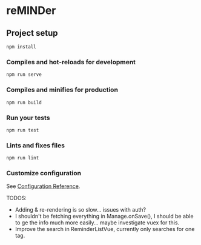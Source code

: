 # reMINDer

## Project setup
```
npm install
```

### Compiles and hot-reloads for development
```
npm run serve
```

### Compiles and minifies for production
```
npm run build
```

### Run your tests
```
npm run test
```

### Lints and fixes files
```
npm run lint
```

### Customize configuration
See [Configuration Reference](https://cli.vuejs.org/config/).

TODOS:
  - Adding & re-rendering is so slow... issues with auth?
  - I shouldn't be fetching everything in Manage.onSave(), I should be able to ge the info much more easily... maybe investigate vuex for this.
  - Improve the search in ReminderListVue, currently only searches for one tag.